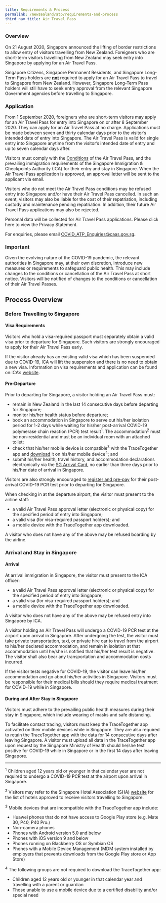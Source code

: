 ```yaml
---
title: Requirements & Process
permalink: /newzealand/atp/requirements-and-process
third_nav_title: Air Travel Pass
---
```


### **Overview**

On 21 August 2020, Singapore announced the lifting of border restrictions to allow entry of visitors travelling from New Zealand. Foreigners who are short-term visitors travelling from New Zealand may seek entry into Singapore by applying for an Air Travel Pass.

Singapore Citizens, Singapore Permanent Residents, and Singapore Long-Term Pass holders are <u><b>not</b></u> required to apply for an Air Travel Pass to travel to Singapore from New Zealand. However, Singapore Long-Term Pass holders will still have to seek entry approval from the relevant Singapore Government agencies before travelling to Singapore.

### **Application**

From 1 September 2020, foreigners who are short-term visitors may apply for an Air Travel Pass for entry into Singapore on or after 8 September 2020. They can apply for an Air Travel Pass at no charge. Applications must be made between seven and thirty calendar days prior to the visitor’s intended date of entry into Singapore. The Air Travel Pass is valid for single entry into Singapore anytime from the visitor’s intended date of entry and up to seven calendar days after.

Visitors must comply with the [Conditions](/newzealand/atp/requirements-and-process) of the Air Travel Pass, and the prevailing immigration requirements of the Singapore Immigration & Checkpoints Authority (ICA) for their entry and stay in Singapore. When the Air Travel Pass application is approved, an approval letter will be sent to the applicant via email.

Visitors who do not meet the Air Travel Pass conditions may be refused entry into Singapore and/or have their Air Travel Pass cancelled. In such an event, visitors may also be liable for the cost of their repatriation, including custody and maintenance pending repatriation. In addition, their future Air Travel Pass applications may also be rejected.

Personal data will be collected for Air Travel Pass applications. Please click here to view the Privacy Statement.

For enquiries, please email <COVID_ATP_Enquiries@caas.gov.sg>.

### **Important**

Given the evolving nature of the COVID-19 pandemic, the relevant authorities in Singapore may, at their own discretion, introduce new measures or requirements to safeguard public health. This may include changes to the conditions or cancellation of the Air Travel Pass at short notice. Visitors will be notified of changes to the conditions or cancellation of their Air Travel Passes.

## **Process Overview**

### **Before Travelling to Singapore**

#### Visa Requirements

Visitors who hold a visa-required passport must separately obtain a valid visa prior to departure for Singapore. Such visitors are strongly encouraged to apply for their Air Travel Pass early.

If the visitor already has an existing valid visa which has been suspended due to COVID-19, ICA will lift the suspension and there is no need to obtain a new visa. Information on visa requirements and application can be found on ICA’s [website](https://www.ica.gov.sg/visitor/visitor_entryvisa).

#### Pre-Departure

Prior to departing for Singapore, a visitor holding an Air Travel Pass must:
- remain in New Zealand in the last 14 consecutive days before departing for Singapore;
- monitor his/her health status before departure;
- book an accommodation in Singapore to serve out his/her isolation period for 1-2 days while waiting for his/her post-arrival COVID-19 polymerase chain reaction (PCR) test result<sup>1</sup>. The accommodation<sup>2</sup> must be non-residential and must be an individual room with an attached toilet; 
- check that his/her mobile device is compatible<sup>3</sup> with the TraceTogether app and [download](https://tracetogether.gov.sg/) it on his/her mobile device<sup>4</sup>; and 
- submit his/her health, travel history, and accommodation declarations electronically via the [SG Arrival Card](https://eservices.ica.gov.sg/sgarrivalcard), no earlier than three days prior to his/her date of arrival in Singapore.

Visitors are also strongly encouraged to [register and pre-pay](https://safetravel.changiairport.com/#/) for their post-arrival COVID-19 PCR test prior to departing for Singapore.

When checking in at the departure airport, the visitor must present to the airline staff:
- a valid Air Travel Pass approval letter (electronic or physical copy) for the specified period of entry into Singapore;
- a valid visa (for visa-required passport holders); and
- a mobile device with the TraceTogether app downloaded.

A visitor who does not have any of the above may be refused boarding by the airline.

### **Arrival and Stay in Singapore**

#### Arrival

At arrival immigration in Singapore, the visitor must present to the ICA officer:
- a valid Air Travel Pass approval letter (electronic or physical copy) for the specified period of entry into Singapore;
- a valid visa (for visa-required passport holders); and
- a mobile device with the TraceTogether app downloaded.

A visitor who does not have any of the above may be refused entry into Singapore by ICA.

A visitor holding an Air Travel Pass will undergo a COVID-19 PCR test at the airport upon arrival in Singapore. After undergoing the test, the visitor must take private transportation, taxi, or private hire car to travel from the airport to his/her declared accommodation, and remain in isolation at that accommodation until he/she is notified that his/her test result is negative. The visitor shall also bear any transportation and accommodation costs incurred.

If the visitor tests negative for COVID-19, the visitor can leave his/her accommodation and go about his/her activities in Singapore. Visitors must be responsible for their medical bills should they require medical treatment for COVID-19 while in Singapore.

#### During and After Stay in Singapore

Visitors must adhere to the prevailing public health measures during their stay in Singapore, which include wearing of masks and safe distancing.

To facilitate contact tracing, visitors must keep the TraceTogether app activated on their mobile devices while in Singapore. They are also required to retain the TraceTogether app with the data for 14 consecutive days after leaving Singapore. A visitor must upload all data in the TraceTogether app upon request by the Singapore Ministry of Health should he/she test positive for COVID-19 while in Singapore or in the first 14 days after leaving Singapore.

-----

<sup>1</sup> Children aged 12 years old or younger in that calendar year are not required to undergo a COVID-19 PCR test at the airport upon arrival in Singapore.

<sup>2</sup> Visitors may refer to the Singapore Hotel Association (SHA) [website](https://www.sha.org.sg) for the list of hotels approved to receive visitors travelling to Singapore.

<sup>3</sup> Mobile devices that are incompatible with the TraceTogether app include:
- Huawei phones that do not have access to Google Play store (e.g. Mate 30, P40, P40 Pro.)
- Non-camera phones
- Phones with Android version 5.0 and below
- Phones with iOS version 9 and below
- Phones running on Blackberry OS or Symbian OS
- Phones with a Mobile Device Management (MDM system installed by employers that prevents downloads from the Google Play store or App Store)

<sup>4</sup> The following groups are not required to download the TraceTogether app:
- Children aged 12 years old or younger in that calendar year and travelling with a parent or guardian
- Those unable to use a mobile device due to a certified disability and/or special need
